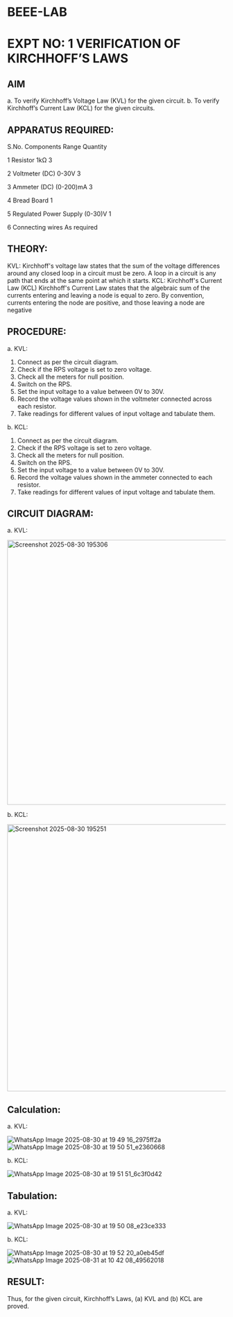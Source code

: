 # BEEE-LAB

# EXPT NO: 1	VERIFICATION OF KIRCHHOFF’S LAWS
## AIM
a.   To verify Kirchhoff’s Voltage Law (KVL) for the given circuit. 
b.   To verify Kirchhoff’s Current Law (KCL) for the given circuits.

## APPARATUS REQUIRED:

S.No.	Components	Range	Quantity

1	Resistor	1kΩ	3

2	Voltmeter (DC)	0-30V	3

3	Ammeter (DC)	(0-200)mA	3

4	Bread Board		1

5	Regulated Power Supply	(0-30)V	1

6	Connecting wires		As required

## THEORY:
KVL: Kirchhoff's voltage law states that the sum of the voltage differences around any closed loop in a circuit must be zero. A loop in a circuit is any path that ends at the same point at which it starts.
KCL:
Kirchhoff's Current Law (KCL) Kirchhoff's Current Law states that the algebraic sum of the currents entering and leaving a node is equal to zero. By convention, currents entering the node are positive, and those leaving a node are negative
## PROCEDURE:
a.   KVL:
1.   Connect as per the circuit diagram.
2.   Check if the RPS voltage is set to zero voltage.
3.   Check all the meters for null position.
4.   Switch on the RPS.
5.   Set the input voltage to a value between 0V to 30V.
6.   Record the voltage values shown in the voltmeter connected across each resistor.
7.   Take readings for different values of input voltage and tabulate them.


b.  KCL:
1.   Connect as per the circuit diagram.
2.   Check if the RPS voltage is set to zero voltage.
3.   Check all the meters for null position.
4.   Switch on the RPS.
5.   Set the input voltage to a value between 0V to 30V.
6.   Record the voltage values shown in the ammeter connected to each resistor.
7.   Take readings for different values of input voltage and tabulate them.

## CIRCUIT DIAGRAM:

a.   KVL:
 
<img width="1038" height="611" alt="Screenshot 2025-08-30 195306" src="https://github.com/user-attachments/assets/5edd5b68-ed75-4962-9657-48aee6334910" />


b.  KCL:
 
<img width="1036" height="616" alt="Screenshot 2025-08-30 195251" src="https://github.com/user-attachments/assets/22c6359e-77ef-4b29-9734-e0cdcb600e8a" />

## Calculation:

a.   KVL:

![WhatsApp Image 2025-08-30 at 19 49 16_2975ff2a](https://github.com/user-attachments/assets/02fd6a2a-53db-4ac4-9d44-bf26d3578037)
![WhatsApp Image 2025-08-30 at 19 50 51_e2360668](https://github.com/user-attachments/assets/86c77f50-9eb8-4ec2-9ee5-ebf537ca58cc)

b. KCL:

![WhatsApp Image 2025-08-30 at 19 51 51_6c3f0d42](https://github.com/user-attachments/assets/2c93bfea-097b-4e6a-8406-336b8f871301)



## Tabulation:

a. KVL:

![WhatsApp Image 2025-08-30 at 19 50 08_e23ce333](https://github.com/user-attachments/assets/5109da3d-968b-4d8c-a0ab-56bfd61c2a06)

b. KCL:

![WhatsApp Image 2025-08-30 at 19 52 20_a0eb45df](https://github.com/user-attachments/assets/45b68623-57a6-4a5e-86ac-c86bfc09dcad)
![WhatsApp Image 2025-08-31 at 10 42 08_49562018](https://github.com/user-attachments/assets/0b065af9-92b2-44f4-89b4-b2342f55e46e)


## RESULT:

Thus, for the given circuit, Kirchhoff’s Laws, (a) KVL and (b) KCL are proved.


